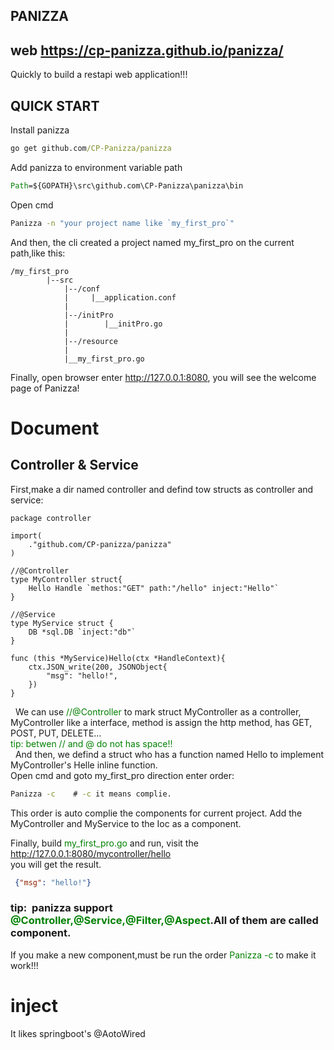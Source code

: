 ## PANIZZA
## web  https://cp-panizza.github.io/panizza/
Quickly to build a restapi web application!!!

## QUICK START

Install panizza

``` cmd
go get github.com/CP-Panizza/panizza
```

Add panizza to environment variable path
```cmd
Path=${GOPATH}\src\github.com\CP-Panizza\panizza\bin
```
Open cmd
```cmd
Panizza -n "your project name like `my_first_pro`"
```
And then, the cli created a project named my_first_pro on the current path,like this:
```text
/my_first_pro
        |--src
            |--/conf
            |     |__application.conf 
            |
            |--/initPro
            |        |__initPro.go
            |
            |--/resource
            |
            |__my_first_pro.go
```
Finally, open browser enter http://127.0.0.1:8080, you will see the welcome page of Panizza!

# Document
## Controller & Service
First,make a dir named controller and defind tow structs as controller and service:
```golang
package controller

import(
    ."github.com/CP-panizza/panizza"
)

//@Controller
type MyController struct{
    Hello Handle `methos:"GET" path:"/hello" inject:"Hello"`
}

//@Service
type MyService struct {
    DB *sql.DB `inject:"db"`
}

func (this *MyService)Hello(ctx *HandleContext){
    ctx.JSON_write(200, JSONObject{
        "msg": "hello!",
    })
}
```
&nbsp;&nbsp;We can use <font color="green">//@Controller</font> to mark struct MyController as a controller, MyController like a interface, method is assign the http method, has GET, POST, PUT, DELETE...<br/>
<font color="green">tip:&nbsp;betwen // and @ do not has space!!</font></br>
&nbsp;&nbsp;And then, we defind a struct who has a function named Hello to implement MyController's Helle inline function.</br>
Open cmd and goto my_first_pro direction enter order:
```cmd
Panizza -c    # -c it means complie.
```
This order is auto complie the components for current project. Add the MyController and MyService to the Ioc as a component.

Finally, build <font color="green">my_first_pro.go</font> and run, visit the http://127.0.0.1:8080/mycontroller/hello</br>
you will get the result.
```json
 {"msg": "hello!"}
 ```

### tip:&nbsp;&nbsp;panizza support <font color="green">@Controller,@Service,@Filter,@Aspect</font>.All of them are called component.</br>
If you make a new component,must be run the order <font color="green">Panizza -c</font> to make it work!!!

# inject
It likes springboot's @AotoWired
